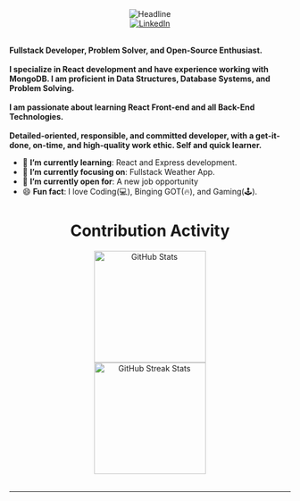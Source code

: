 <div>
    <div align=center>
    </div>
    <div align=center>
        <img src="https://readme-typing-svg.herokuapp.com?color=%236FDA44&size=32&center=true&vCenter=true&width=600&height=50&lines=Hi+there+I'm+Benjamin+%F0%9F%91%8B;Fullstack+Developer;Problem+Solver;Open-Source+Enthusiast" alt="Headline" />
    </div>
    <div align=center>
        <a href="https://www.linkedin.com/in/benjamin-strugo-99518930b/"><img src="https://img.shields.io/badge/Linkedin-0077b5?style=flat&logo=linkedin" alt="LinkedIn" /></a>
    </div>
    <div align=left>
        <br>
        <p>
            <strong>
                Fullstack Developer, Problem Solver, and Open-Source Enthusiast.<br><br>
                I specialize in React development and have experience working with MongoDB. I am proficient in Data Structures, Database Systems, and Problem Solving.<br><br>
                I am passionate about learning React Front-end and all Back-End Technologies.<br><br>
                Detailed-oriented, responsible, and committed developer, with a get-it-done, on-time, and high-quality work ethic. Self and quick learner.
            </strong>
        </p>
        <ul>
            <li>🌱 <b>I’m currently learning</b>: React and Express development.</li>
            <li>🎯 <b>I’m currently focusing on</b>: Fullstack Weather App.</li>
            <li>🤔 <b>I’m currently open for</b>: A new job opportunity</li>
            <li>😄 <b>Fun fact</b>: I love Coding(💻), Binging GOT(🔥), and Gaming(🕹️).</li>
        </ul>
    </div>
      <div align=center>
        <h1>Contribution Activity</h1>
        <img src="https://github-readme-stats.vercel.app/api?username=benstr1702&show_icons=true&include_all_commits=true&count_private=true&theme=dark&title_color=6FDA44&icon_color=6FDA44&text_color=FFFFFF" alt="GitHub Stats" height="200" />
        <br>
        <!--
        <img src="https://github-readme-stats.vercel.app/api/top-langs?username=benstr1702&layout=compact&title_color=6FDA44&text_color=FFFFFF&theme=dark" alt="GitHub Most Used Languages" height="200" />
        <br>
        -->
        <img src="https://github-readme-streak-stats.herokuapp.com/?user=benstr1702&theme=dark&date_format=j%20M%5B%20Y%5D&currStreakLabel=6FDA44&fire=6FDA44&ring=6FDA44" alt="GitHub Streak Stats" height="200" />
        <br>
        <br>
    </div>
</div>

---
